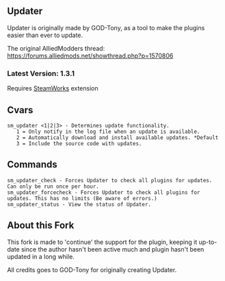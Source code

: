 ## Updater

Updater is originally made by GOD-Tony, as a tool to make the plugins easier than ever to update.

The original AlliedModders thread: https://forums.alliedmods.net/showthread.php?p=1570806

### Latest Version: 1.3.1

Requires [SteamWorks](http://users.alliedmods.net/~kyles/builds/SteamWorks/) extension

## Cvars
```
sm_updater <1|2|3> - Determines update functionality.
   1 = Only notify in the log file when an update is available.
   2 = Automatically download and install available updates. *Default
   3 = Include the source code with updates.
```

## Commands
```
sm_updater_check - Forces Updater to check all plugins for updates. Can only be run once per hour.
sm_updater_forcecheck - Forces Updater to check all plugins for updates. This has no limits (Be aware of errors.)
sm_updater_status - View the status of Updater.

```


## About this Fork

This fork is made to 'continue' the support for the plugin, keeping it up-to-date since the author hasn't been active much and plugin hasn't been updated in a long while.

All credits goes to GOD-Tony for originally creating Updater.

